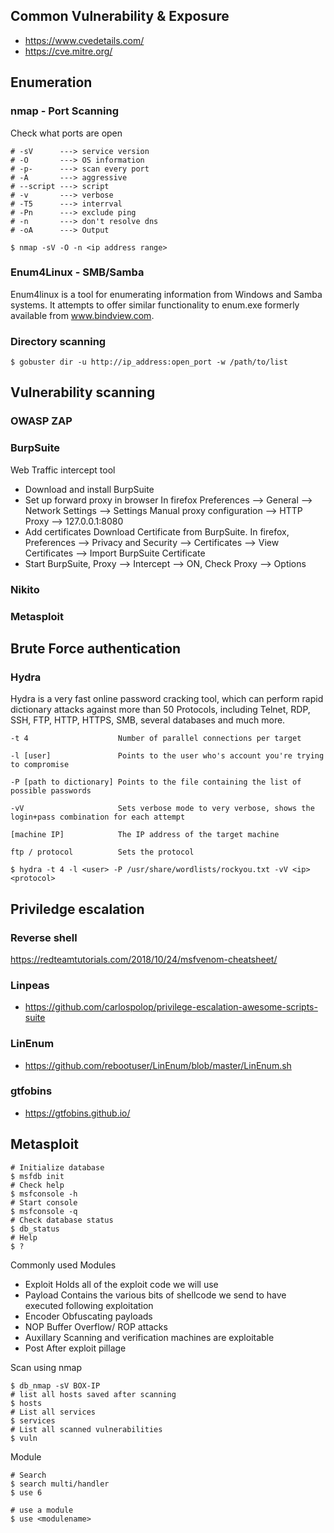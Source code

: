 ## Common Vulnerability & Exposure
- https://www.cvedetails.com/
- https://cve.mitre.org/

## Enumeration
### nmap - Port Scanning
Check what ports are open
```
# -sV      ---> service version
# -O       ---> OS information
# -p-      ---> scan every port
# -A       ---> aggressive
# --script ---> script
# -v       ---> verbose
# -T5      ---> interrval
# -Pn      ---> exclude ping
# -n       ---> don't resolve dns
# -oA      ---> Output

$ nmap -sV -O -n <ip address range>
```

### Enum4Linux - SMB/Samba
Enum4linux is a tool for enumerating information from Windows and Samba systems. It attempts to offer similar functionality to enum.exe formerly available from www.bindview.com.

### Directory scanning
```
$ gobuster dir -u http://ip_address:open_port -w /path/to/list
```
## Vulnerability scanning

### OWASP ZAP

### BurpSuite 
Web Traffic intercept tool
- Download and install BurpSuite
- Set up forward proxy in browser
  In firefox Preferences --> General --> Network Settings --> Settings
  Manual proxy configuration --> HTTP Proxy --> 127.0.0.1:8080
- Add certificates
  Download Certificate from BurpSuite.
  In firefox, Preferences --> Privacy and Security --> Certificates --> View Certificates --> Import BurpSuite Certificate
- Start BurpSuite, Proxy --> Intercept --> ON, Check Proxy --> Options

### Nikito

### Metasploit

## Brute Force authentication

### Hydra
Hydra is a very fast online password cracking tool, which can perform rapid dictionary attacks against more than 50 Protocols, including Telnet, RDP, SSH, FTP, HTTP, HTTPS, SMB, several databases and much more.
```
-t 4                    Number of parallel connections per target

-l [user]               Points to the user who's account you're trying to compromise

-P [path to dictionary] Points to the file containing the list of possible passwords

-vV                     Sets verbose mode to very verbose, shows the login+pass combination for each attempt

[machine IP]            The IP address of the target machine

ftp / protocol          Sets the protocol

$ hydra -t 4 -l <user> -P /usr/share/wordlists/rockyou.txt -vV <ip> <protocol>
```
## Priviledge escalation
### Reverse shell
https://redteamtutorials.com/2018/10/24/msfvenom-cheatsheet/

### Linpeas 
- https://github.com/carlospolop/privilege-escalation-awesome-scripts-suite
### LinEnum
- https://github.com/rebootuser/LinEnum/blob/master/LinEnum.sh
### gtfobins
- https://gtfobins.github.io/

## Metasploit
```
# Initialize database
$ msfdb init
# Check help
$ msfconsole -h
# Start console
$ msfconsole -q
# Check database status
$ db_status
# Help
$ ?
```
Commonly used Modules
- Exploit     Holds all of the exploit code we will use
- Payload     Contains the various bits of shellcode we send to have executed following exploitation
- Encoder     Obfuscating payloads
- NOP         Buffer Overflow/ ROP attacks
- Auxillary   Scanning and verification machines are exploitable
- Post        After exploit pillage

Scan using nmap
```
$ db_nmap -sV BOX-IP
# list all hosts saved after scanning
$ hosts
# List all services
$ services
# List all scanned vulnerabilities
$ vuln
```
Module
```
# Search
$ search multi/handler
$ use 6

# use a module
$ use <modulename>
```

